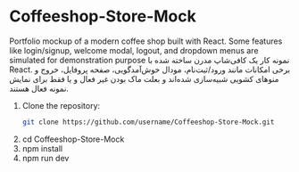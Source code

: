 # Coffeeshop-Store-Mock
Portfolio mockup of a modern coffee shop built with React. Some features like login/signup, welcome modal, logout, and dropdown menus are simulated for demonstration purpose
نمونه کار یک کافی‌شاپ مدرن ساخته شده با React. برخی امکانات مانند ورود/ثبت‌نام، مودال خوش‌آمدگویی، صفحه پروفایل، خروج و منوهای کشویی شبیه‌سازی شده‌اند و بعلت ماک بودن غیر فعال و یا فقط برای نمایش نمونه فعال هستند.
1. Clone the repository:
   ```bash
   git clone https://github.com/username/Coffeeshop-Store-Mock.git
2. cd Coffeeshop-Store-Mock
3. npm install
4. npm run dev
